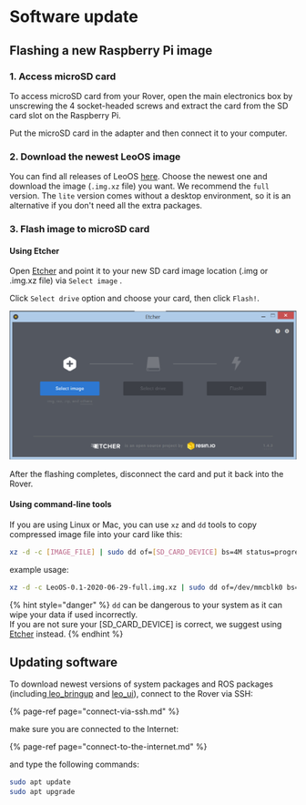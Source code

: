 # Software update

## Flashing a new Raspberry Pi image

### 1. Access microSD card 

To access microSD card from your Rover, open the main electronics box by unscrewing the 4 socket-headed screws and extract the card from the SD card slot on the Raspberry Pi.

Put the microSD card in the adapter and then connect it to your computer.

### 2. Download the newest LeoOS image

You can find all releases of LeoOS [here](https://github.com/LeoRover/leo_os/releases). Choose the newest one and download the image \(`.img.xz` file\) you want. We recommend the `full` version. The `lite` version comes without a desktop environment, so it is an alternative if you don't need all the extra packages.

### 3. Flash image to microSD card

#### Using Etcher

Open [Etcher](https://www.balena.io/etcher/) and point it to your new SD card image location \(.img or .img.xz file\) via `Select image` . 

Click `Select drive` option and choose your card, then click `Flash!`.

![](../.gitbook/assets/image%20%2835%29.png)

After the flashing completes, disconnect the card and put it back into the Rover.

#### Using command-line tools

If you are using Linux or Mac, you can use `xz` and `dd` tools to copy compressed image file into your card like this:

```bash
xz -d -c [IMAGE_FILE] | sudo dd of=[SD_CARD_DEVICE] bs=4M status=progress
```

example usage:

```bash
xz -d -c LeoOS-0.1-2020-06-29-full.img.xz | sudo dd of=/dev/mmcblk0 bs=4M status=progress
```

{% hint style="danger" %}
`dd` can be dangerous to your system as it can wipe your data if used incorrectly.   
If you are not sure your \[SD\_CARD\_DEVICE\] is correct, we suggest using [Etcher](https://www.balena.io/etcher/) instead.
{% endhint %}

## Updating software

To download newest versions of system packages and ROS packages \(including[ leo\_bringup](https://github.com/LeoRover/leo_bringup) and [leo\_ui](https://github.com/LeoRover/leo_ui.git)\), connect to the Rover via SSH:

{% page-ref page="connect-via-ssh.md" %}

make sure you are connected to the Internet:

{% page-ref page="connect-to-the-internet.md" %}

and type the following commands:

```bash
sudo apt update
sudo apt upgrade
```


